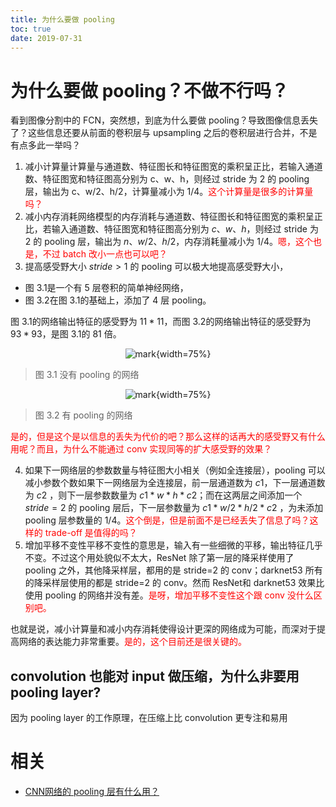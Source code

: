 ```yaml
---
title: 为什么要做 pooling
toc: true
date: 2019-07-31
---
```

# 为什么要做 pooling？不做不行吗？

看到图像分割中的 FCN，突然想，到底为什么要做 pooling？导致图像信息丢失了？这些信息还要从前面的卷积层与 upsampling 之后的卷积层进行合并，不是有点多此一举吗？


1. 减小计算量计算量与通道数、特征图长和特征图宽的乘积呈正比，若输入通道数、特征图宽和特征图高分别为 c、w、h，则经过 stride 为 2 的 pooling 层，输出为 c、w/2、h/2，计算量减小为 1/4。<span style="color:red;">这个计算量是很多的计算量吗？</span>
2. 减小内存消耗网络模型的内存消耗与通道数、特征图长和特征图宽的乘积呈正比，若输入通道数、特征图宽和特征图高分别为 $c$、$w$、$h$，则经过 stride 为 $2$ 的 pooling 层，输出为 $n$、$w/2$、$h/2$，内存消耗量减小为 $1/4$。<span style="color:red;">嗯，这个也是，不过 batch 改小一点也可以吧？</span>
3. 提高感受野大小 $stride>1$ 的 pooling 可以极大地提高感受野大小，

- 图 3.1是一个有 5 层卷积的简单神经网络，
- 图 3.2在图 3.1的基础上，添加了 4 层 pooling。

图 3.1的网络输出特征的感受野为 $11*11$，而图 3.2的网络输出特征的感受野为 $93*93$，是图 3.1的 $81$ 倍。

<center>

![mark](http://images.iterate.site/blog/image/20190731/HfpSTkU1ejjV.png?imageslim){width=75%}

</center>

> 图 3.1 没有 pooling 的网络


<center>

![mark](http://images.iterate.site/blog/image/20190731/vUrYENSRpIlw.png?imageslim){width=75%}

</center>

> 图 3.2 有 pooling 的网络


<span style="color:red;">是的，但是这个是以信息的丢失为代价的吧？那么这样的话再大的感受野又有什么用呢？而且，为什么不能通过 conv 实现同等的扩大感受野的效果？</span>

4. 如果下一网络层的参数数量与特征图大小相关（例如全连接层），pooling 可以减小参数个数如果下一网络层为全连接层，前一层通道数为 $c1$，下一层通道数为 $c2$ ，则下一层参数数量为 $c1*w*h*c2$；而在这两层之间添加一个 $stride=2$ 的 pooling 层后，下一层参数量为 $c1*w/2*h/2*c2$ ，为未添加 pooling 层参数量的 $1/4$。<span style="color:red;">这个倒是，但是前面不是已经丢失了信息了吗？这样的 trade-off 是值得的吗？</span>
5. 增加平移不变性平移不变性的意思是，输入有一些细微的平移，输出特征几乎不变。不过这个用处貌似不太大，ResNet 除了第一层的降采样使用了 pooling 之外，其他降采样层，都用的是 stride=2 的 conv；darknet53 所有的降采样层使用的都是 stride=2 的 conv。然而 ResNet和 darknet53 效果比使用 pooling 的网络并没有差。<span style="color:red;">是呀，增加平移不变性这个跟 conv 没什么区别吧。</span>


也就是说，减小计算量和减小内存消耗使得设计更深的网络成为可能，而深对于提高网络的表达能力非常重要。<span style="color:red;">是的，这个目前还是很关键的。</span>



## convolution 也能对 input 做压缩，为什么非要用 pooling layer?

因为 pooling layer 的工作原理，在压缩上比 convolution 更专注和易用





# 相关

- [CNN网络的 pooling 层有什么用？](https://www.zhihu.com/question/36686900)
